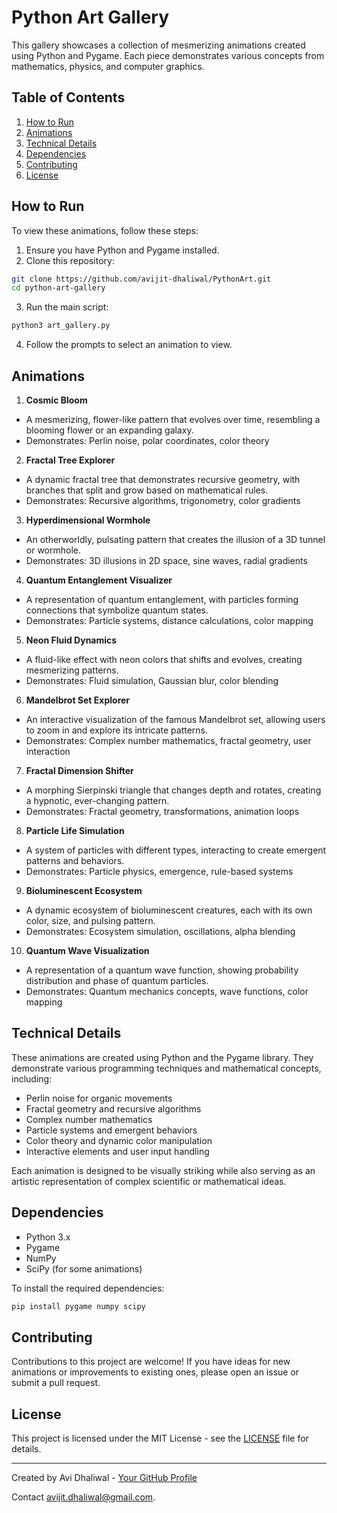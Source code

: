 # Python Art Gallery

This gallery showcases a collection of mesmerizing animations created using Python and Pygame. Each piece demonstrates various concepts from mathematics, physics, and computer graphics.

## Table of Contents
1. [How to Run](#how-to-run)
2. [Animations](#animations)
3. [Technical Details](#technical-details)
4. [Dependencies](#dependencies)
5. [Contributing](#contributing)
6. [License](#license)

## How to Run

To view these animations, follow these steps:

1. Ensure you have Python and Pygame installed.
2. Clone this repository:
```bash
git clone https://github.com/avijit-dhaliwal/PythonArt.git
cd python-art-gallery
```
3. Run the main script:
```bash
python3 art_gallery.py
```
4. Follow the prompts to select an animation to view.

## Animations

1. **Cosmic Bloom**
- A mesmerizing, flower-like pattern that evolves over time, resembling a blooming flower or an expanding galaxy.
- Demonstrates: Perlin noise, polar coordinates, color theory

2. **Fractal Tree Explorer**
- A dynamic fractal tree that demonstrates recursive geometry, with branches that split and grow based on mathematical rules.
- Demonstrates: Recursive algorithms, trigonometry, color gradients

3. **Hyperdimensional Wormhole**
- An otherworldly, pulsating pattern that creates the illusion of a 3D tunnel or wormhole.
- Demonstrates: 3D illusions in 2D space, sine waves, radial gradients

4. **Quantum Entanglement Visualizer**
- A representation of quantum entanglement, with particles forming connections that symbolize quantum states.
- Demonstrates: Particle systems, distance calculations, color mapping

5. **Neon Fluid Dynamics**
- A fluid-like effect with neon colors that shifts and evolves, creating mesmerizing patterns.
- Demonstrates: Fluid simulation, Gaussian blur, color blending

6. **Mandelbrot Set Explorer**
- An interactive visualization of the famous Mandelbrot set, allowing users to zoom in and explore its intricate patterns.
- Demonstrates: Complex number mathematics, fractal geometry, user interaction

7. **Fractal Dimension Shifter**
- A morphing Sierpinski triangle that changes depth and rotates, creating a hypnotic, ever-changing pattern.
- Demonstrates: Fractal geometry, transformations, animation loops

8. **Particle Life Simulation**
- A system of particles with different types, interacting to create emergent patterns and behaviors.
- Demonstrates: Particle physics, emergence, rule-based systems

9. **Bioluminescent Ecosystem**
- A dynamic ecosystem of bioluminescent creatures, each with its own color, size, and pulsing pattern.
- Demonstrates: Ecosystem simulation, oscillations, alpha blending

10. **Quantum Wave Visualization**
 - A representation of a quantum wave function, showing probability distribution and phase of quantum particles.
 - Demonstrates: Quantum mechanics concepts, wave functions, color mapping

## Technical Details

These animations are created using Python and the Pygame library. They demonstrate various programming techniques and mathematical concepts, including:

- Perlin noise for organic movements
- Fractal geometry and recursive algorithms
- Complex number mathematics
- Particle systems and emergent behaviors
- Color theory and dynamic color manipulation
- Interactive elements and user input handling

Each animation is designed to be visually striking while also serving as an artistic representation of complex scientific or mathematical ideas.

## Dependencies

- Python 3.x
- Pygame
- NumPy
- SciPy (for some animations)

To install the required dependencies:
```bash
pip install pygame numpy scipy
```

## Contributing

Contributions to this project are welcome! If you have ideas for new animations or improvements to existing ones, please open an issue or submit a pull request.

## License

This project is licensed under the MIT License - see the [LICENSE](LICENSE) file for details.

---

Created by Avi Dhaliwal - [Your GitHub Profile](https://github.com/avijit-dhaliwal)

Contact avijit.dhaliwal@gmail.com.
